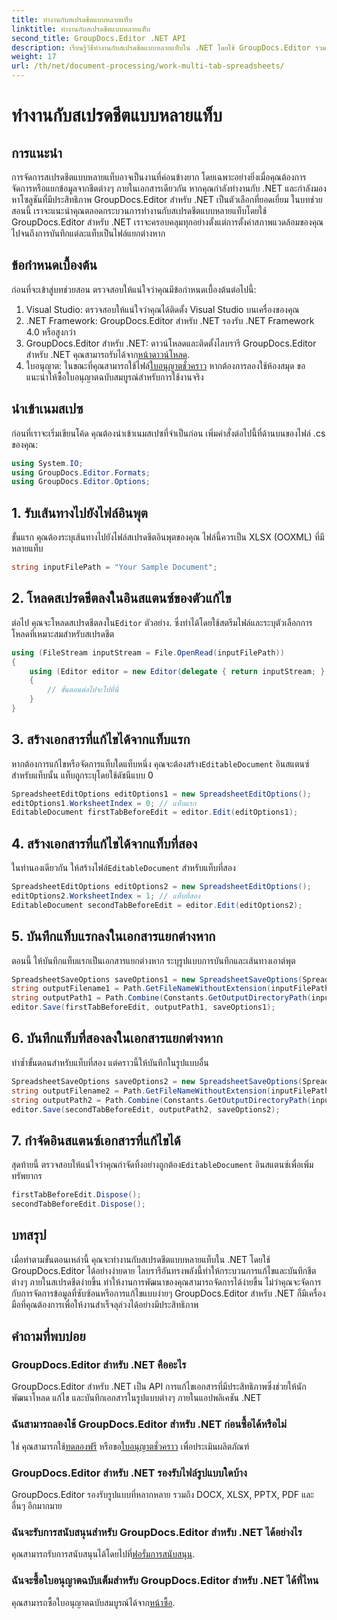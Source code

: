 ```yaml
---
title: ทำงานกับสเปรดชีตแบบหลายแท็บ
linktitle: ทำงานกับสเปรดชีตแบบหลายแท็บ
second_title: GroupDocs.Editor .NET API
description: เรียนรู้วิธีทำงานกับสเปรดชีตแบบหลายแท็บใน .NET โดยใช้ GroupDocs.Editor รวมคำแนะนำทีละขั้นตอน ตัวอย่างโค้ด และแนวทางปฏิบัติที่ดีที่สุด
weight: 17
url: /th/net/document-processing/work-multi-tab-spreadsheets/
---
```


# ทำงานกับสเปรดชีตแบบหลายแท็บ

## การแนะนำ
การจัดการสเปรดชีตแบบหลายแท็บอาจเป็นงานที่ค่อนข้างยาก โดยเฉพาะอย่างยิ่งเมื่อคุณต้องการจัดการหรือแยกข้อมูลจากชีตต่างๆ ภายในเอกสารเดียวกัน หากคุณกำลังทำงานกับ .NET และกำลังมองหาโซลูชันที่มีประสิทธิภาพ GroupDocs.Editor สำหรับ .NET เป็นตัวเลือกที่ยอดเยี่ยม ในบทช่วยสอนนี้ เราจะแนะนำคุณตลอดกระบวนการทำงานกับสเปรดชีตแบบหลายแท็บโดยใช้ GroupDocs.Editor สำหรับ .NET เราจะครอบคลุมทุกอย่างตั้งแต่การตั้งค่าสภาพแวดล้อมของคุณไปจนถึงการบันทึกแต่ละแท็บเป็นไฟล์แยกต่างหาก
## ข้อกำหนดเบื้องต้น
ก่อนที่จะเข้าสู่บทช่วยสอน ตรวจสอบให้แน่ใจว่าคุณมีข้อกำหนดเบื้องต้นต่อไปนี้:
1. Visual Studio: ตรวจสอบให้แน่ใจว่าคุณได้ติดตั้ง Visual Studio บนเครื่องของคุณ
2. .NET Framework: GroupDocs.Editor สำหรับ .NET รองรับ .NET Framework 4.0 หรือสูงกว่า
3. GroupDocs.Editor สำหรับ .NET: ดาวน์โหลดและติดตั้งไลบรารี GroupDocs.Editor สำหรับ .NET คุณสามารถรับได้จาก[หน้าดาวน์โหลด](https://releases.groupdocs.com/editor/net/).
4.  ใบอนุญาต: ในขณะที่คุณสามารถใช้ไฟล์[ใบอนุญาตชั่วคราว](https://purchase.groupdocs.com/temporary-license/) หากต้องการลองใช้ห้องสมุด ขอแนะนำให้ซื้อใบอนุญาตฉบับสมบูรณ์สำหรับการใช้งานจริง
## นำเข้าเนมสเปซ
ก่อนที่เราจะเริ่มเขียนโค้ด คุณต้องนำเข้าเนมสเปซที่จำเป็นก่อน เพิ่มคำสั่งต่อไปนี้ที่ด้านบนของไฟล์ .cs ของคุณ:
```csharp
using System.IO;
using GroupDocs.Editor.Formats;
using GroupDocs.Editor.Options;
```
## 1. รับเส้นทางไปยังไฟล์อินพุต
ขั้นแรก คุณต้องระบุเส้นทางไปยังไฟล์สเปรดชีตอินพุตของคุณ ไฟล์นี้ควรเป็น XLSX (OOXML) ที่มีหลายแท็บ
```csharp
string inputFilePath = "Your Sample Document";
```
## 2. โหลดสเปรดชีตลงในอินสแตนซ์ของตัวแก้ไข
 ต่อไป คุณจะโหลดสเปรดชีตลงใน`Editor` ตัวอย่าง. ซึ่งทำได้โดยใช้สตรีมไฟล์และระบุตัวเลือกการโหลดที่เหมาะสมสำหรับสเปรดชีต
```csharp
using (FileStream inputStream = File.OpenRead(inputFilePath))
{
    using (Editor editor = new Editor(delegate { return inputStream; }, delegate { return new SpreadsheetLoadOptions(); }))
    {
        // ขั้นตอนต่อไปจะไปที่นี่
    }
}
```
## 3. สร้างเอกสารที่แก้ไขได้จากแท็บแรก
 หากต้องการแก้ไขหรือจัดการแท็บใดแท็บหนึ่ง คุณจะต้องสร้าง`EditableDocument` อินสแตนซ์สำหรับแท็บนั้น แท็บถูกระบุโดยใช้ดัชนีแบบ 0
```csharp
SpreadsheetEditOptions editOptions1 = new SpreadsheetEditOptions();
editOptions1.WorksheetIndex = 0; // แท็บแรก
EditableDocument firstTabBeforeEdit = editor.Edit(editOptions1);
```
## 4. สร้างเอกสารที่แก้ไขได้จากแท็บที่สอง
 ในทำนองเดียวกัน ให้สร้างไฟล์`EditableDocument` สำหรับแท็บที่สอง
```csharp
SpreadsheetEditOptions editOptions2 = new SpreadsheetEditOptions();
editOptions2.WorksheetIndex = 1; // แท็บที่สอง
EditableDocument secondTabBeforeEdit = editor.Edit(editOptions2);
```
## 5. บันทึกแท็บแรกลงในเอกสารแยกต่างหาก
ตอนนี้ ให้บันทึกแท็บแรกเป็นเอกสารแยกต่างหาก ระบุรูปแบบการบันทึกและเส้นทางเอาต์พุต
```csharp
SpreadsheetSaveOptions saveOptions1 = new SpreadsheetSaveOptions(SpreadsheetFormats.Xlsm);
string outputFilename1 = Path.GetFileNameWithoutExtension(inputFilePath) + "_tab1.xlsm";
string outputPath1 = Path.Combine(Constants.GetOutputDirectoryPath(inputFilePath), outputFilename1);
editor.Save(firstTabBeforeEdit, outputPath1, saveOptions1);
```
## 6. บันทึกแท็บที่สองลงในเอกสารแยกต่างหาก
ทำซ้ำขั้นตอนสำหรับแท็บที่สอง แต่คราวนี้ให้บันทึกในรูปแบบอื่น
```csharp
SpreadsheetSaveOptions saveOptions2 = new SpreadsheetSaveOptions(SpreadsheetFormats.Xlsb);
string outputFilename2 = Path.GetFileNameWithoutExtension(inputFilePath) + "_tab2.xlsb";
string outputPath2 = Path.Combine(Constants.GetOutputDirectoryPath(inputFilePath), outputFilename2);
editor.Save(secondTabBeforeEdit, outputPath2, saveOptions2);
```
## 7. กำจัดอินสแตนซ์เอกสารที่แก้ไขได้
 สุดท้ายนี้ ตรวจสอบให้แน่ใจว่าคุณกำจัดทิ้งอย่างถูกต้อง`EditableDocument` อินสแตนซ์เพื่อเพิ่มทรัพยากร
```csharp
firstTabBeforeEdit.Dispose();
secondTabBeforeEdit.Dispose();
```

## บทสรุป
เมื่อทำตามขั้นตอนเหล่านี้ คุณจะทำงานกับสเปรดชีตแบบหลายแท็บใน .NET โดยใช้ GroupDocs.Editor ได้อย่างง่ายดาย ไลบรารีอันทรงพลังนี้ทำให้กระบวนการแก้ไขและบันทึกชีตต่างๆ ภายในสเปรดชีตง่ายขึ้น ทำให้งานการพัฒนาของคุณสามารถจัดการได้ง่ายขึ้น ไม่ว่าคุณจะจัดการกับการจัดการข้อมูลที่ซับซ้อนหรือการแก้ไขแบบง่ายๆ GroupDocs.Editor สำหรับ .NET ก็มีเครื่องมือที่คุณต้องการเพื่อให้งานสำเร็จลุล่วงได้อย่างมีประสิทธิภาพ
## คำถามที่พบบ่อย
### GroupDocs.Editor สำหรับ .NET คืออะไร
GroupDocs.Editor สำหรับ .NET เป็น API การแก้ไขเอกสารที่มีประสิทธิภาพซึ่งช่วยให้นักพัฒนาโหลด แก้ไข และบันทึกเอกสารในรูปแบบต่างๆ ภายในแอปพลิเคชัน .NET
### ฉันสามารถลองใช้ GroupDocs.Editor สำหรับ .NET ก่อนซื้อได้หรือไม่
 ใช่ คุณสามารถใช้[ทดลองฟรี](https://releases.groupdocs.com/) หรือขอ[ใบอนุญาตชั่วคราว](https://purchase.groupdocs.com/temporary-license/) เพื่อประเมินผลิตภัณฑ์
### GroupDocs.Editor สำหรับ .NET รองรับไฟล์รูปแบบใดบ้าง
GroupDocs.Editor รองรับรูปแบบที่หลากหลาย รวมถึง DOCX, XLSX, PPTX, PDF และอื่นๆ อีกมากมาย
### ฉันจะรับการสนับสนุนสำหรับ GroupDocs.Editor สำหรับ .NET ได้อย่างไร
 คุณสามารถรับการสนับสนุนได้โดยไปที่[ฟอรั่มการสนับสนุน](https://forum.groupdocs.com/c/editor/20).
### ฉันจะซื้อใบอนุญาตฉบับเต็มสำหรับ GroupDocs.Editor สำหรับ .NET ได้ที่ไหน
 คุณสามารถซื้อใบอนุญาตฉบับสมบูรณ์ได้จาก[หน้าซื้อ](https://purchase.groupdocs.com/buy).